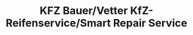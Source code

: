 ---
title: "KFZ Bauer/Vetter KfZ-Reifenservice/Smart Repair Service"
url: /finsing/kfz-bauer-vetter-kfz-reifenservice-smart-repair-service/
shop: Autowerkstatt
---